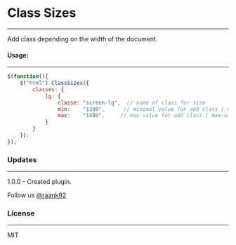 # Class Sizes #
---
Add class depending on the width of the document.

#### Usage: ####
---
```javascript
$(function(){
	$("html").ClassSizes({
		classes: {
			lg: {
				classe: "screen-lg",  // name of class for size
				min:	"1200",      // minimal value for add class ( min-width: 1200px )
				max:	"1400",     // max value for add class ( max-width: 1400px )
			}
		}
	});
});
```

### Updates ###
---

1.0.0 - Created plugin.

Follow us [@raank92][1]

### License ##
---
MIT

[1]: https://twitter.com/raank92